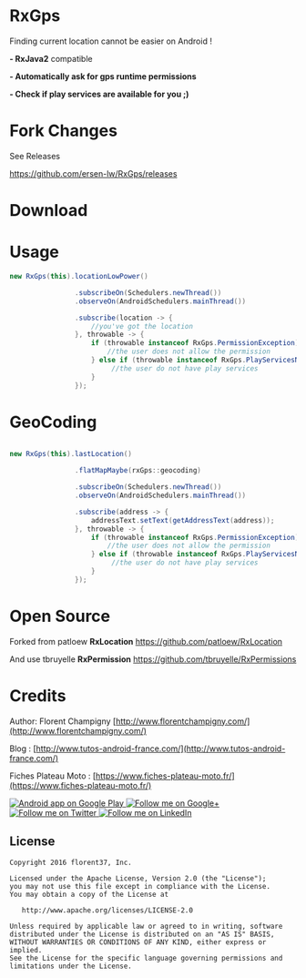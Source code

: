 # RxGps

Finding current location cannot be easier on Android !

<b>- RxJava2</b> compatible

<b>- Automatically ask for gps runtime permissions</b>
 
<b>- Check if play services are available for you ;)</b>

# Fork Changes 

See Releases

https://github.com/ersen-lw/RxGps/releases

# Download


# Usage

```java
new RxGps(this).locationLowPower()

                .subscribeOn(Schedulers.newThread())
                .observeOn(AndroidSchedulers.mainThread())

                .subscribe(location -> {
                    //you've got the location
                }, throwable -> {
                    if (throwable instanceof RxGps.PermissionException) {
                        //the user does not allow the permission
                    } else if (throwable instanceof RxGps.PlayServicesNotAvailableException) {
                         //the user do not have play services
                    }
                });
```

# GeoCoding

```java

new RxGps(this).lastLocation()

                .flatMapMaybe(rxGps::geocoding)

                .subscribeOn(Schedulers.newThread())
                .observeOn(AndroidSchedulers.mainThread())

                .subscribe(address -> {
                    addressText.setText(getAddressText(address));
                }, throwable -> {
                    if (throwable instanceof RxGps.PermissionException) {
                        //the user does not allow the permission
                    } else if (throwable instanceof RxGps.PlayServicesNotAvailableException) {
                         //the user do not have play services
                    }
                });

```

# Open Source

Forked from patloew <b>RxLocation</b>
https://github.com/patloew/RxLocation

And use tbruyelle <b>RxPermission</b>
https://github.com/tbruyelle/RxPermissions

# Credits

Author: Florent Champigny [http://www.florentchampigny.com/](http://www.florentchampigny.com/)

Blog : [http://www.tutos-android-france.com/](http://www.tutos-android-france.com/)

Fiches Plateau Moto : [https://www.fiches-plateau-moto.fr/](https://www.fiches-plateau-moto.fr/)

<a href="https://goo.gl/WXW8Dc">
  <img alt="Android app on Google Play" src="https://developer.android.com/images/brand/en_app_rgb_wo_45.png" />
</a>


<a href="https://plus.google.com/+florentchampigny">
  <img alt="Follow me on Google+"
       src="https://raw.githubusercontent.com/florent37/DaVinci/master/mobile/src/main/res/drawable-hdpi/gplus.png" />
</a>
<a href="https://twitter.com/florent_champ">
  <img alt="Follow me on Twitter"
       src="https://raw.githubusercontent.com/florent37/DaVinci/master/mobile/src/main/res/drawable-hdpi/twitter.png" />
</a>
<a href="https://www.linkedin.com/in/florentchampigny">
  <img alt="Follow me on LinkedIn"
       src="https://raw.githubusercontent.com/florent37/DaVinci/master/mobile/src/main/res/drawable-hdpi/linkedin.png" />
</a>


License
--------

    Copyright 2016 florent37, Inc.

    Licensed under the Apache License, Version 2.0 (the "License");
    you may not use this file except in compliance with the License.
    You may obtain a copy of the License at

       http://www.apache.org/licenses/LICENSE-2.0

    Unless required by applicable law or agreed to in writing, software
    distributed under the License is distributed on an "AS IS" BASIS,
    WITHOUT WARRANTIES OR CONDITIONS OF ANY KIND, either express or implied.
    See the License for the specific language governing permissions and
    limitations under the License.

